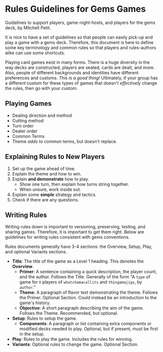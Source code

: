 Rules Guidelines for Gems Games
===============================
Guidelines to support players, game-night-hosts, and players for the gems deck, by Mitchell Petit.

It is nice to have a set of guidelines so that people can easily pick-up and play a game with a gems deck. Therefore, this document is here to define some key terminology and common rules so that players and rules-authors alike can use some shortcuts.

Playing card games exist in many forms. There is a huge diversity in the way decks are constructed, players are seated, cards are dealt, and more. Also, people of different backgrounds and identities have different preferences and customs. *This is a good thing!* Ultimately, if your group has a different custom for these types of games that doesn't *effectively* change the rules, then go with your custom.

Playing Games
-------------
- Dealing direction and method
- Cutting method
- Turn order
- Dealer order
- Common Terms
- Theme *adds to* common terms, but doesn't replace.

Explaining Rules to New Players
-------------------------------
1. Set up the game ahead of time.
2. Explain the theme and how to win.
3. Explain **and demonstrate** how to play.
    - Show one turn, then explain how turns string together.
    - When unsure, work inside out.
4. Explain some **simple** strategy and tactics.
5. Check if there are any questions.

Writing Rules
-------------
Writing rules down is important to versioning, preserving, testing, and sharing games. Therefore, it is important to get them right. Below are guidelines for writing rules consistent with gems conventions.

Rules documents generally have 3-4 sections: the Overview, Setup, Play, and optional Variants sections.

- **Title**: The title of the game as a Level 1 heading. This denotes the **Overview**.
  - **Primer**: A sentence containing a quick description, the player count, and the author. Follows the Title. Generally of the form "A `type` of game for `X` players of `whatchamacallits` and `thingamajigs`, by `author`."
  - **Theme**: A paragraph of flavor text demonstrating the theme. Follows the Primer. Optional Section. Could instead be an introduction to the game's history.
  - **Objective**: A short paragraph describing the aim of the game. Follows the Theme. Recommended, but optional.
- **Setup**: Rules to setup the game.
  - **Components**: A paragraph or list containing extra components or modified decks needed to play. Optional, but if present, must be first in the setup.
- **Play**: Rules to play the game. Includes the rules for winning.
- **Variants**: Optional rules to change the game. Optional Section.
